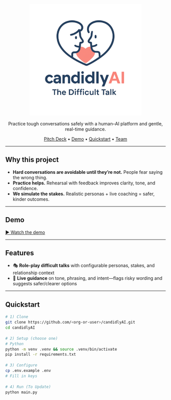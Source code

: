 

<p align="center">
  <img src="assets/logo/candidlyAI_logo.png" alt="candidlyAI — The Difficult Talk" width="350">
</p>
<p align="center">
  Practice tough conversations safely with a human–AI platform and gentle, real-time guidance.
</p>

<p align="center">
  <a href="https://www.canva.com/design/DAG27AZRI_U/nN6qcksGsKJ4i0qjNGV8_Q/edit?utm_content=DAG27AZRI_U&utm_campaign=designshare&utm_medium=link2&utm_source=sharebutton">Pitch Deck</a> •
  <a href="#demo">Demo</a> •
  <a href="#quickstart">Quickstart</a> •
  <a href="#team">Team</a>
</p>

---

## Why this project
- **Hard conversations are avoidable until they’re not.** People fear saying the wrong thing.
- **Practice helps.** Rehearsal with feedback improves clarity, tone, and confidence.
- **We simulate the stakes.** Realistic personas + live coaching = safer, kinder outcomes.

---

## Demo
[▶️ Watch the demo](assets/candidlyAI_fe_demo.mp4)

---

## Features

* 🎭 **Role-play difficult talks** with configurable personas, stakes, and relationship context
* 🧭 **Live guidance** on tone, phrasing, and intent—flags risky wording and suggests safer/clearer options

---

## Quickstart

```bash
# 1) Clone
git clone https://github.com/<org-or-user>/candidlyAI.git
cd candidlyAI

# 2) Setup (choose one)
# Python
python -m venv .venv && source .venv/bin/activate
pip install -r requirements.txt

# 3) Configure
cp .env.example .env
# Fill in keys

# 4) Run (To Update)
python main.py